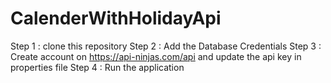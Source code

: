 # CalenderWithHolidayApi

Step 1 : clone this repository
Step 2 : Add the Database Credentials
Step 3 : Create account on https://api-ninjas.com/api and update the api key in properties file
Step 4 : Run the application
